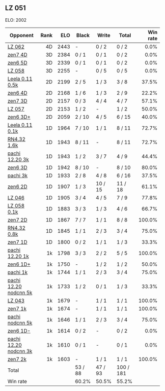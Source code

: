 ## LZ 051 ##

ELO: 2002

Opponent | Rank | ELO | Black | Write | Total | Win rate
---------|-----:|----:|-------|-------|-------|-------:
[LZ 062](LZ%20062.md) | 4D | 2443 | - | 0 / 2 | 0 / 2 | 0.0%
[zen7 4D](zen7%204D.md) | 3D | 2384 | 0 / 1 | 0 / 1 | 0 / 2 | 0.0%
[zen6 5D](zen6%205D.md) | 3D | 2339 | 0 / 1 | 0 / 1 | 0 / 2 | 0.0%
[LZ 058](LZ%20058.md) | 3D | 2255 | - | 0 / 5 | 0 / 5 | 0.0%
[Leela 0.11 0.5k](Leela%200.11%200.5k.md) | 2D | 2199 | 2 / 5 | 1 / 3 | 3 / 8 | 37.5%
[zen6 4D](zen6%204D.md) | 2D | 2168 | 1 / 6 | 1 / 3 | 2 / 9 | 22.2%
[zen7 3D](zen7%203D.md) | 2D | 2157 | 0 / 3 | 4 / 4 | 4 / 7 | 57.1%
[LZ 057](LZ%20057.md) | 2D | 2153 | 1 / 2 | - | 1 / 2 | 50.0%
[zen6 3D+](zen6%203D+.md) | 2D | 2059 | 2 / 10 | 4 / 5 | 6 / 15 | 40.0%
[Leela 0.11 0.1k](Leela%200.11%200.1k.md) | 1D | 1964 | 7 / 10 | 1 / 1 | 8 / 11 | 72.7%
[RN4.32 1.6k](RN4.32%201.6k.md) | 1D | 1943 | 8 / 11 | - | 8 / 11 | 72.7%
[pachi 12.20 3k](pachi%2012.20%203k.md) | 1D | 1943 | 1 / 2 | 3 / 7 | 4 / 9 | 44.4%
[zen6 3D](zen6%203D.md) | 1D | 1942 | 8 / 10 | - | 8 / 10 | 80.0%
[pachi 3k](pachi%203k.md) | 1D | 1933 | 2 / 8 | 4 / 8 | 6 / 16 | 37.5%
[zen6 2D](zen6%202D.md) | 1D | 1907 | 1 / 3 | 10 / 15 | 11 / 18 | 61.1%
[LZ 046](LZ%20046.md) | 1D | 1905 | 3 / 4 | 4 / 5 | 7 / 9 | 77.8%
[LZ 058 0.1k](LZ%20058%200.1k.md) | 1D | 1883 | 3 / 3 | 1 / 3 | 4 / 6 | 66.7%
[zen7 2D](zen7%202D.md) | 1D | 1867 | 7 / 7 | 1 / 1 | 8 / 8 | 100.0%
[RN4.32 0.8k](RN4.32%200.8k.md) | 1D | 1845 | 1 / 1 | 2 / 3 | 3 / 4 | 75.0%
[zen7 1D](zen7%201D.md) | 1D | 1800 | 0 / 2 | 1 / 1 | 1 / 3 | 33.3%
[pachi 12.20 1k](pachi%2012.20%201k.md) | 1k | 1798 | 3 / 3 | 2 / 2 | 5 / 5 | 100.0%
[zen6 1D+](zen6%201D+.md) | 1k | 1750 | - | 1 / 2 | 1 / 2 | 50.0%
[pachi 1k](pachi%201k.md) | 1k | 1744 | 1 / 1 | 2 / 3 | 3 / 4 | 75.0%
[pachi 12.20 nodcnn 5k](pachi%2012.20%20nodcnn%205k.md) | 1k | 1733 | 1 / 2 | 0 / 1 | 1 / 3 | 33.3%
[LZ 043](LZ%20043.md) | 1k | 1679 | - | 1 / 1 | 1 / 1 | 100.0%
[zen7 1k](zen7%201k.md) | 1k | 1674 | - | 1 / 1 | 1 / 1 | 100.0%
[pachi nodcnn 5k](pachi%20nodcnn%205k.md) | 1k | 1646 | 1 / 1 | 2 / 3 | 3 / 4 | 75.0%
[zen6 1D-](zen6%201D-.md) | 1k | 1614 | 0 / 2 | - | 0 / 2 | 0.0%
[pachi 12.20 nodcnn 3k](pachi%2012.20%20nodcnn%203k.md) | 1k | 1610 | 0 / 1 | - | 0 / 1 | 0.0%
[zen7 2k](zen7%202k.md) | 1k | 1603 | - | 1 / 1 | 1 / 1 | 100.0%
Total | | | 53 / 88 | 47 / 93 | 100 / 181 | 
Win rate| | | 60.2% | 50.5% | 55.2% | 
